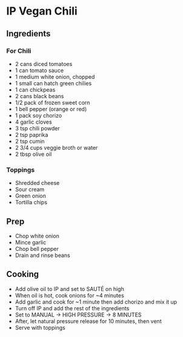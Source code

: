 # IP Vegan Chili

## Ingredients

### For Chili

- 2 cans diced tomatoes
- 1 can tomato sauce
- 1 medium white onion, chopped
- 1 small can hatch green chilies
- 1 can chickpeas
- 2 cans black beans
- 1/2 pack of frozen sweet corn
- 1 bell pepper (orange or red)
- 1 pack soy chorizo
- 4 garlic cloves
- 3 tsp chili powder
- 2 tsp paprika
- 2 tsp cumin
- 2 3/4 cups veggie broth or water
- 2 tbsp olive oil

### Toppings

- Shredded cheese
- Sour cream
- Green onion
- Tortilla chips

## Prep

- Chop white onion
- Mince garlic
- Chop bell pepper
- Drain and rinse beans

## Cooking

- Add olive oil to IP and set to SAUTÉ on high
- When oil is hot, cook onions for ~4 minutes
- Add garlic and cook for ~1 minute then add chorizo and mix it up
- Turn off IP and add the rest of the ingredients
- Set to MANUAL -> HIGH PRESSURE -> 8 MINUTES
- After, let natural pressure release for 10 minutes, then vent
- Serve with toppings
